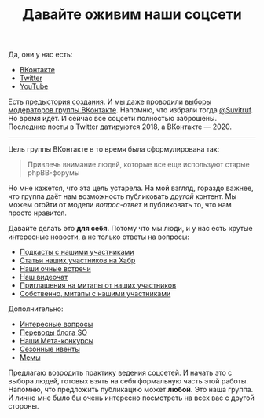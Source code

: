 ﻿---
title: "Давайте оживим наши соцсети"
se.owner.user_id: 339283
se.owner.display_name: "nomnoms12"
se.owner.link: "https://ru.meta.stackoverflow.com/users/339283/nomnoms12"
se.link: "https://ru.meta.stackoverflow.com/questions/12610/%d0%94%d0%b0%d0%b2%d0%b0%d0%b9%d1%82%d0%b5-%d0%be%d0%b6%d0%b8%d0%b2%d0%b8%d0%bc-%d0%bd%d0%b0%d1%88%d0%b8-%d1%81%d0%be%d1%86%d1%81%d0%b5%d1%82%d0%b8"
se.question_id: 12610
se.post_type: question
---
<p>Да, они у нас есть:</p>
<ul>
<li><a href="https://vk.com/stackoverflow" rel="nofollow noreferrer">ВКонтакте</a></li>
<li><a href="https://twitter.com/rustackoverflow/" rel="nofollow noreferrer">Twitter</a></li>
<li><a href="https://www.youtube.com/@ruru2659" rel="nofollow noreferrer">YouTube</a></li>
</ul>
<p>Есть <a href="https://ru.meta.stackoverflow.com/q/4759/339283">предыстория создания</a>. И мы даже проводили <a href="https://ru.meta.stackoverflow.com/q/6590/339283">выборы модераторов группы ВКонтакте</a>. Напомню, что избрали тогда <a href="https://ru.meta.stackoverflow.com/users/15479/suvitruf-andrei-apanasik">@Suvitruf</a>. Но время идёт. И сейчас все соцсети полностью заброшены. Последние посты в Twitter датируются 2018, а ВКонтакте — 2020.</p>
<hr />
<p>Цель группы ВКонтакте в то время была сформулирована так:</p>
<blockquote>
<p>Привлечь внимание людей, которые все еще используют старые
phpBB-форумы</p>
</blockquote>
<p>Но мне кажется, что эта цель устарела. На мой взгляд, гораздо важнее, что группа даёт нам возможность публиковать <em>другой</em> контент. Мы можем отойти от модели <em>вопрос-ответ</em> и публиковать то, что нам просто нравится.</p>
<p>Давайте делать это <strong>для себя</strong>. Потому что мы люди, и у нас есть крутые интересные новости, а не только ответы на вопросы:</p>
<ul>
<li><a href="https://vk.com/wall-33558403_274" rel="nofollow noreferrer">Подкасты с нашими участниками</a></li>
<li><a href="https://vk.com/wall-33558403_266" rel="nofollow noreferrer">Статьи наших участников на Хабр</a></li>
<li><a href="https://vk.com/wall-33558403_246" rel="nofollow noreferrer">Наши очные встречи</a></li>
<li><a href="https://vk.com/wall-33558403_183" rel="nofollow noreferrer">Наш видеочат</a></li>
<li><a href="https://vk.com/wall-33558403_153" rel="nofollow noreferrer">Приглашения на митапы от наших участников</a></li>
<li><a href="https://vk.com/wall-33558403_177" rel="nofollow noreferrer">Собственно, митапы с нашими участниками</a></li>
</ul>
<p>Дополнительно:</p>
<ul>
<li><a href="https://vk.com/wall-33558403_156" rel="nofollow noreferrer">Интересные вопросы</a></li>
<li><a href="https://vk.com/wall-33558403_173" rel="nofollow noreferrer">Переводы блога SO</a></li>
<li><a href="https://vk.com/wall-33558403_170" rel="nofollow noreferrer">Наши Мета-конкурсы</a></li>
<li><a href="https://vk.com/wall-33558403_184" rel="nofollow noreferrer">Сезонные ивенты</a></li>
<li><a href="https://vk.com/wall-33558403_178" rel="nofollow noreferrer">Мемы</a></li>
</ul>
<p>Предлагаю возродить практику ведения соцсетей. И начать это с выбора людей, готовых взять на себя формальную часть этой работы. Напомню, что предложить публикацию может <strong>любой</strong>. Это наша группа. И лично мне было бы очень интересно посмотреть на всех вас с другой стороны.</p>
